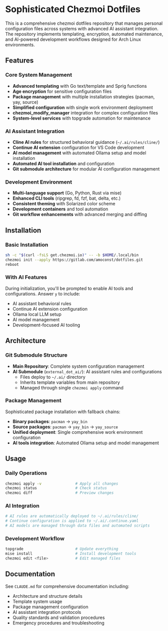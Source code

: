 # Sophisticated Chezmoi Dotfiles

This is a comprehensive chezmoi dotfiles repository that manages personal configuration files across systems with advanced AI assistant integration. The repository implements templating, encryption, automated maintenance, and AI-powered development workflows designed for Arch Linux environments.

## Features

### Core System Management
- **Advanced templating** with Go text/template and Sprig functions
- **Age encryption** for sensitive configuration files
- **Package management** with multiple installation strategies (pacman, yay, source)
- **Simplified configuration** with single work environment deployment
- **chezmoi_modify_manager** integration for complex configuration files
- **System-level services** with topgrade automation for maintenance

### AI Assistant Integration
- **Cline AI rules** for structured behavioral guidance (`~/.ai/rules/cline/`)
- **Continue AI extension** configuration for VS Code development
- **AI model management** with automated Ollama setup and model installation
- **Automated AI tool installation** and configuration
- **Git submodule architecture** for modular AI configuration management

### Development Environment
- **Multi-language support** (Go, Python, Rust via mise)
- **Enhanced CLI tools** (ripgrep, fd, fzf, bat, delta, etc.)
- **Consistent theming** with Solarized color scheme
- **Development containers** and tool automation
- **Git workflow enhancements** with advanced merging and diffing

## Installation

### Basic Installation
```sh
sh -c "$(curl -fsLS get.chezmoi.io)" -- -b $HOME/.local/bin
chezmoi init --apply https://gitlab.com/amoconst/dotfiles.git
reboot
```

### With AI Features
During initialization, you'll be prompted to enable AI tools and configurations. Answer `y` to include:
- AI assistant behavioral rules
- Continue AI extension configuration
- Ollama local LLM setup
- AI model management
- Development-focused AI tooling

## Architecture

### Git Submodule Structure
- **Main Repository**: Complete system configuration management
- **AI Submodule** (`external_dot_ai/`): AI assistant rules and configurations
  - Files deploy to `~/.ai/` directory
  - Inherits template variables from main repository
  - Managed through single `chezmoi apply` command

### Package Management
Sophisticated package installation with fallback chains:
- **Binary packages**: `pacman` → `yay_bin`
- **Source packages**: `pacman` → `yay_bin` → `yay_source`
- **Unified deployment**: Single comprehensive work environment configuration
- **AI tools integration**: Automated Ollama setup and model management

## Usage

### Daily Operations
```bash
chezmoi apply -v               # Apply all changes
chezmoi status                 # Check status
chezmoi diff                   # Preview changes
```

### AI Integration
```bash
# AI rules are automatically deployed to ~/.ai/rules/cline/
# Continue configuration is applied to ~/.ai/.continue.yaml
# AI models are managed through data files and automated scripts
```

### Development Workflow
```bash
topgrade                       # Update everything
mise install                   # Install development tools
chezmoi edit <file>            # Edit managed files
```

## Documentation

See `CLAUDE.md` for comprehensive documentation including:
- Architecture and structure details
- Template system usage
- Package management configuration
- AI assistant integration protocols
- Quality standards and validation procedures
- Emergency procedures and troubleshooting